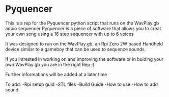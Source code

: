 # Pyquencer
This is a rep for the Pyquencer python script that runs on the WavPlay.gb aduio sequencer
Pyquencer is a piece of software that allows you to creat your own song using a 16 step sequencer with up to 6 voices 

It was designed to run on the WavPlay.gb, an Rpi Zero 2W based Handheld device similar to a gameboy 
that can be used to sequence sounds. 

If you intrested in working on and improving the software or in buiding your own WavPlay.gb you are in the right Rep ;) 


Further informations will be added at a later time


To add:
-Rpi setup guid
-STL files
-Build Guide
-How to use
-How to add sound 
